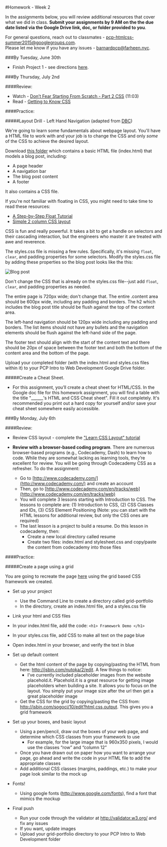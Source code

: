 #Homework - Week 2

In the assignments below, you will review additional resources that cover what we did in class.  **Submit your assignments by 9 AM on the the due date listed via the Google Drive link, doc, or folder provided to you**.  

For general questions, reach out to classmates - pcp-htmlcss-summer2015@googlegroups.com.  
Please let me know if you have any issues - barnardpcp@farheen.nyc.


###By Tuesday, June 30th

- Finish Project 1 - see directions [here](https://github.com/fma2/pcp-intro-web-development/blob/master/assignments/project1.md).


###By Thursday, July 2nd

####Review:

- Watch - [Don’t Fear Starting From Scratch - Part 2 CSS](http://www.dontfeartheinternet.com/css/don%E2%80%99t-fear-starting-from-scratch-2) (11:03)
- Read - [Getting to Know CSS](http://learn.shayhowe.com/html-css/getting-to-know-css/)

####Practice:

#####Layout Drill - Left Hand Navigation (adapted from [DBC](www.devbootcamp.com))

We're going to learn some fundamentals about webpage layout. You'll have a HTML file to work with and your job is to change the CSS and only *some* of the CSS to achieve the desired layout.

Download [this folder](https://drive.google.com/file/d/0B2oPzQ6clzPRZGx5VjJ0UEdTWVk/view?usp=sharing) which contains a basic HTML file (index.html) that models a blog post, including:

- A page header
- A navigation bar
- The blog post content
- A footer

It also contains a CSS file.  

If you're not familiar with floating in CSS, you might need to take time to read these resources:

- [A Step-by-Step Float Tutorial](http://css.maxdesign.com.au/floatutorial/)
- [Simple 2 column CSS layout](http://www.456bereastreet.com/lab/developing_with_web_standards/csslayout/2-col/)

CSS is fun and really powerful. It takes a bit to get a handle on selectors and their cascading interaction, but the engineers who master it are treated with awe and reverence.

The styles.css file is missing a few rules.  Specifically, it's missing `float`, `clear`, and padding properties for some selectors.  Modify the styles.css file by adding these properties so the blog post looks like the this:

![Blog post](https://camo.githubusercontent.com/787ea8fd6fa5beadb161d3275a64ef00b4762871/687474703a2f2f662e636c2e6c792f6974656d732f336a30573351304d304f3258324e3136306a31332f53637265656e25323053686f74253230323031332d30322d31362532306174253230372e31322e3138253230504d2e706e67)

Don't change the CSS that is already on the styles.css file--just add `float`, `clear`, and padding properties as needed.  

The entire page is 720px wide; don't change that. The entire .content area should be 600px wide, including any padding and borders. The h2 which includes the blog post title should be flush against the top of the content area.

The left-hand navigation should be 120px wide including any padding and borders. The list items should not have any bullets and the navigation elements should be flush against the left-hand side of the page.

The footer text should align with the start of the content text and there should be 20px of space between the footer text and both the bottom of the content area and the bottom of the page.

Upload your completed folder (with the index.html and styles.css files within it) to your PCP Intro to Web Development Google Drive folder.  

#####Create a Cheat Sheet.

- For this assignment, you’ll create a cheat sheet for HTML/CSS.  In the Google doc file for this homework assignment, you will find a table with the title "______'s HTML and CSS Cheat sheet".  Fill it out completely.  It's recommended you print out a hard copy for yourself and/or save your cheat sheet somewhere easily accessible.

###By Monday, July 6th

####Review:

- Review CSS layout - complete the ["Learn CSS Layout" tutorial](http://learnlayout.com/)
- **Review with a browser-based coding program**.  There are numerous browser-based programs (e.g., Codecademy, Dash) to learn how to code. While they are somewhat lacking as learning tools, they’re excellent for review. You will be going through Codecademy CSS as a refresher. To do the assignment:
	
	- Go to [http://www.codecademy.com/](http://www.codecademy.com/) and create an account 
	- Then, go to [http://www.codecademy.com/en/tracks/web](http://www.codecademy.com/en/tracks/web)
	- You will complete 3 lessons starting with Introduction to CSS. The lessons to complete are: (1) Introduction to CSS, (2) CSS Classes and IDs, (3) CSS Element Positioning (Note: you can start with the HTML lessons for additional review, but only the CSS ones are required)  
	- The last lesson is a project to build a resume. Do this lesson in codecademy, then: 
		- Create a new local directory called resume
		- Create two files: index.html and stylesheet.css and copy/paste the content from codecademy into those files 

####Practice:

#####Create a page using a grid

You are going to recreate the page [here](https://drive.google.com/file/d/0B1MYP7sU_C0vZkxCOGxSSVBZcXc/view) using the grid based CSS framework we created.

- Set up your project 
	- Use the Command Line to create a directory called grid-portfolio 
	- In the directory, create an index.html file, and a styles.css file 

- Link your html and CSS files
- In your index.html file, add the code:  `<h1> Framework Demo </h1>`
- In your styles.css file, add CSS to make all text on the page blue 
- Open index.html in your browser, and verify the text in blue 

- Set up default content
	- Get the html content of the page by copying/pasting the HTML from here: http://jsbin.com/nutoka/2/edit. A few things to notice:
		- I’ve currently included placeholder images from the website placehold.it. Placehold.it is a great resource for getting image placeholders when building a site. It allows you to focus on the layout. You simply put your image size after the url then get a great placeholder image
	- Get the CSS for the grid by copying/pasting the CSS from: http://jsbin.com/sogoci/10/edit?html,css,output. This gives you a grid framework
	
- Set up your boxes, and basic layout
	- Using a pen/pencil, draw out the boxes of your web page, and determine which CSS classes from your framework to use
		- For example, for the large image that is 960x350 pixels, I would use the classes “row” and “column 12”
	- Once you have drawn out on paper how you want to arrange your page, go ahead and write the code in your HTML file to add the appropriate classes 
	- Add additional CSS classes (margins, paddings, etc.) to make your page look similar to the mock up

- Fonts!
	- Using google fonts (http://www.google.com/fonts), find a font that mimics the mockup 

- Final push
	- Run your code through the validator at http://validator.w3.org/ and fix any issues 
	- If you want, update images 
	- Upload your grid-portfolio directory to your PCP Intro to Web Development folder


